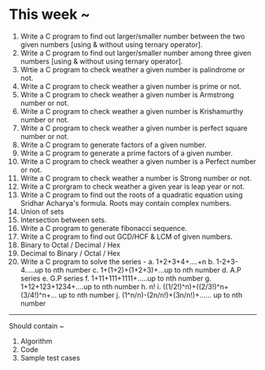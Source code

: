 # This week ~

1. Write a C program to find out larger/smaller number between the two given numbers [using & without using ternary operator].
2. Write a C program to find out larger/smaller number among three given numbers [using & without using ternary operator].
3. Wrtie a C program to check weather a given number is palindrome or not.
4. Write a C program to check weather a given number is prime or not.
5. Write a C program to check weather a given number is Armstrong number or not.
6. Write a C program to check weather a given number is Krishamurthy number or not.
7. Write a C program to check weather a given number is perfect square number or not.
8. Write a C program to generate factors of a given number.
9. Write a C program to generate a prime factors of a given number.
10. Write a C program to check weather a given number is a Perfect number or not.
11. Write a C program to check weather a number is Strong number or not.
12. Write a C prorgram to check weather a given year is leap year or not.
13. Write a C program to find out the roots of a quadratic equation using Sridhar Acharya's formula. Roots may contain complex numbers.
14. Union of sets
15. Intersection between sets.
16. Write a C program to generate fibonacci sequence.
17. Write a C program to find out GCD/HCF & LCM of given numbers.
18. Binary to Octal / Decimal / Hex
19. Decimal to Binary / Octal / Hex
20. Write a C program to solve the series -
    a. 1+2+3+4+....+n
    b. 1-2+3-4.....up to nth number
    c. 1+(1+2)+(1+2+3)+...up to nth number
    d. A.P series
    e. G.P series
    f. 1+11+111+1111+.....up to nth number
    g. 1+12+123+1234+....up to nth number
    h. n!
    i. ((1/2!)^n)+((2/3!)^n+(3/4!)^n+... up to nth number
    j. (1^n/n)-(2n/n!)+(3n/n!)+...... up to nth number


----
Should contain ~

1. Algorithm
2. Code
3. Sample test cases